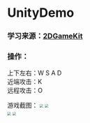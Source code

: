 # UnityDemo

### 学习来源：[2DGameKit](https://assetstore.unity.com/packages/templates/tutorials/2d-game-kit-107098)

### 操作：
上下左右：W S A D   
近端攻击：K   
远程攻击：O 

游戏截图：
<img src="https://img2020.cnblogs.com/blog/2518177/202110/2518177-20211015164837204-564528164.png" style="zoom:50%">
<img src="https://img2020.cnblogs.com/blog/2518177/202110/2518177-20211015164851774-1413196003.png" style="zoom:50%">
<br/>
<img src="https://img2020.cnblogs.com/blog/2518177/202110/2518177-20211015164903628-1916543111.png" style="zoom:50%">
<img src="https://img2020.cnblogs.com/blog/2518177/202110/2518177-20211015164913404-229378454.png" style="zoom:50%">
